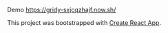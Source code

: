 Demo https://gridy-sxjcqzhajf.now.sh/

This project was bootstrapped with [Create React App](https://github.com/facebook/create-react-app).

